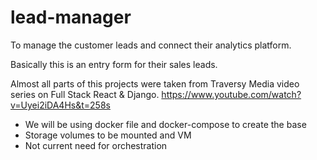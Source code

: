 # lead-manager

To manage the customer leads and connect their analytics platform.

Basically this is an entry form for their sales leads.

Almost all parts of this projects were taken from Traversy Media video series on Full Stack React & Django. https://www.youtube.com/watch?v=Uyei2iDA4Hs&t=258s

- We will be using docker file and docker-compose to create the base
- Storage volumes to be mounted and VM
- Not current need for orchestration